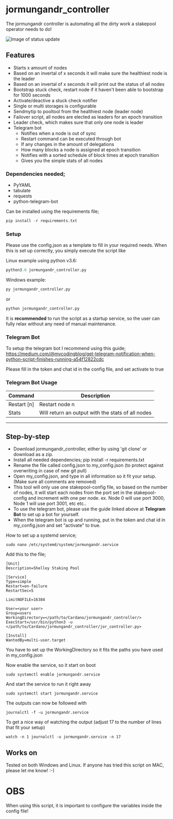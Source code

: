 # jormungandr_controller
The jormungandr controller is automating all the dirty work a stakepool operator needs to do!

![Image of status update](https://raw.githubusercontent.com/kunoada/Cardano/master/gallery/jormungandr_controller_stat_update.PNG)

## Features
- Starts x amount of nodes
- Based on an invertal of x seconds it will make sure the healthiest node is the leader
- Based on an invertal of x seconds it will print out the status of all nodes 
- Bootstrap stuck check, restart node if it haven't been able to bootstrap for 1000 seconds
- Activate/deactive a stuck check notifier
- Single or multi storages is configurable
- Sendmytip to pooltool from the healthiest node (leader node)
- Failover script, all nodes are elected as leaders for an epoch transition
- Leader check, which makes sure that only one node is leader
- Telegram bot 
    - Notifies when a node is out of sync 
    - Restart command can be executed through bot
    - If any changes in the amount of delegations
    - How many blocks a node is assigned at epoch transition
    - Notifies with a sorted schedule of block times at epoch transition
    - Gives you the simple stats of all nodes

### Dependencies needed;
- PyYAML
- tabulate
- requests
- python-telegram-bot

Can be installed using the requirements file;
```python
pip install -r requirements.txt
```

### Setup
Please use the config.json as a template to fill in your required needs. When this is set up correctly, you simply execute the script like

Linux example using python v3.6:
```python
python3.6 jormungandr_controller.py
```

Windows example:
```python
py jormungandr_controller.py
```
or
```python
python jormungandr_controller.py
```

It is **recommended** to run the script as a startup service, so the user can fully relax without any need of manual maintenance.

### Telegram Bot

To setup the telegram bot I recommend using this guide; https://medium.com/@mycodingblog/get-telegram-notification-when-python-script-finishes-running-a54f12822cdc

Please fill in the token and chat id in the config file, and set activate to true

### Telegram Bot Usage

  | Command | Description
  | --- | --- |
  | Restart [n] | Restart node n |
  | Stats | Will return an output with the stats of all nodes | 


---------------------
## Step-by-step

- Download jormungandr_controller, either by using 'git clone' or download as a zip.
- Install all needed dependencies; pip install -r requirements.txt
- Rename the file called config.json to my_config.json (to protect against overwriting in case of new git pull)
- Open my_config.json, and type in all information so it fit your setup. (Make sure all comments are removed)
- This tool will only use one stakepool-config file, so based on the number of nodes, it will start each nodes from the port set in the stakepool-config and increment with one per node. ex. Node 0 will use port 3000, Node 1 will use port 3001, etc etc..
- To use the telegram bot, please use the guide linked above at **Telegram Bot** to set up a bot for yourself.
- When the telegram bot is up and running, put in the token and chat id in my_config.json and set "activate" to true.

How to set up a systemd service;

```
sudo nano /etc/systemd/system/jormungandr.service
```
Add this to the file;

```
[Unit]
Description=Shelley Staking Pool

[Service]
Type=simple
Restart=on-failure
RestartSec=5

LimitNOFILE=16384

User=<your user>
Group=users
WorkingDirectory=</path/to/Cardano/jormungandr_controller/>
ExecStart=/usr/bin/python3 -u </path/to/Cardano/jormungandr_controller/jor_controller.py>

[Install]
WantedBy=multi-user.target
```
You have to set up the WorkingDirectory so it fits the paths you have used in my_config.json

Now enable the service, so it start on boot
```
sudo systemctl enable jormungandr.service
```
And start the service to run it right away
```
sudo systemctl start jormungandr.service
```
The outputs can now be followed with
```
journalctl -f -u jormungandr.service
```

To get a nice way of watching the output (adjust 17 to the number of lines that fit your setup)
```
watch -n 1 journalctl -u jormungandr.service -n 17
```

## Works on
Tested on both Windows and Linux. If anyone has tried this script on MAC, please let me know! :-)
# OBS 
When using this script, it is important to configure the variables inside the config file!
